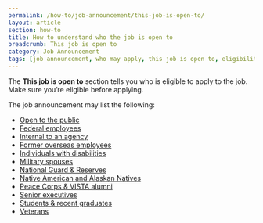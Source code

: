 ```yaml
---
permalink: /how-to/job-announcement/this-job-is-open-to/
layout: article
section: how-to
title: How to understand who the job is open to
breadcrumb: This job is open to
category: Job Announcement
tags: [job announcement, who may apply, this job is open to, eligibility, eligible, support-job-announcement]
---
```


The **This job is open to** section tells you who is eligible to apply to the job. Make sure you’re eligible before applying.

The job announcement may list the following:

* [Open to the public](../../../working-in-government/unique-hiring-paths/public/)
* [Federal employees](../../../working-in-government/unique-hiring-paths/federal-employees/)
* [Internal to an agency](../../../working-in-government/unique-hiring-paths/federal-employees/internal/)
* [Former overseas employees](../../../working-in-government/unique-hiring-paths/former-overseas-employees/)
* [Individuals with disabilities](../../../working-in-government/unique-hiring-paths/individuals-with-disabilities/)
* [Military spouses](../../../working-in-government/unique-hiring-paths/military-spouses/)
* [National Guard & Reserves](../../../working-in-government/unique-hiring-paths/national-guard/)
* [Native American and Alaskan Natives](../../../working-in-government/unique-hiring-paths/native-americans/)
* [Peace Corps & VISTA alumni](../../../working-in-government/unique-hiring-paths/peace-corps/)
* [Senior executives](../../../working-in-government/unique-hiring-paths/senior-executives/)
* [Students & recent graduates](../../../working-in-government/unique-hiring-paths/students/)
* [Veterans](../../../working-in-government/unique-hiring-paths/veterans/)
